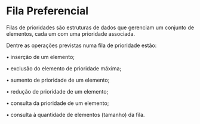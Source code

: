 # Fila Preferencial

Filas de prioridades são estruturas de dados que gerenciam um conjunto de elementos, cada um com uma
prioridade associada.

Dentre as operações previstas numa fila de prioridade estão:

• inserção de um elemento;

• exclusão do elemento de prioridade máxima;

• aumento de prioridade de um elemento;

• redução de prioridade de um elemento;

• consulta da prioridade de um elemento;

• consulta à quantidade de elementos (tamanho) da fila.